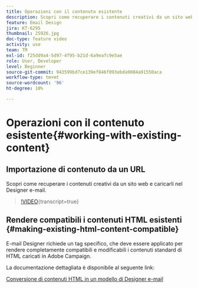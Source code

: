 ```yaml
---
title: Operazioni con il contenuto esistente
description: Scopri come recuperare i contenuti creativi da un sito web e caricarli nel Designer e-mail.
feature: Email Design
jira: KT-6295
thumbnail: 25926.jpg
doc-type: feature video
activity: use
team: TM
exl-id: f25dd9a4-5d97-4f95-b21d-6a9eafc9e5ae
role: User, Developer
level: Beginner
source-git-commit: 943599bd7ce139ef846f093ebda9084a91550aca
workflow-type: tm+mt
source-wordcount: '96'
ht-degree: 10%

---
```


# Operazioni con il contenuto esistente{#working-with-existing-content}

## Importazione di contenuto da un URL

Scopri come recuperare i contenuti creativi da un sito web e caricarli nel Designer e-mail.

>[!VIDEO](https://video.tv.adobe.com/v/25926?learn=on){transcript=true}

## Rendere compatibili i contenuti HTML esistenti {#making-existing-html-content-compatible}

E-mail Designer richiede un tag specifico, che deve essere applicato per rendere completamente compatibili e modificabili i contenuti standard di HTML caricati in Adobe Campaign.

La documentazione dettagliata è disponibile al seguente link:

[Conversione di contenuti HTML in un modello di Designer e-mail](https://experienceleague.adobe.com/docs/campaign-standard/using/designing-content/building-email-content/using-existing-content.html?lang=it)
